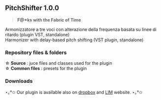 ## PitchShifter 1.0.0
> **F@\*ks with the Fabric of Time**

Armonizzatore a tre voci con alterazione della frequenza basata su linee di ritardo (plugin VST, standalone) <br>
Harmonizer with delay-based pitch shifting (VST plugin, standalone)

### Repository files & folders

☆ **Source** : juce files and classes used for the plugin <br>
☆ **Common files** : presets for the plugin <br>

### Downloads

⋆｡°✩ Our plugin is available also on [dropbox](https://www.dropbox.com/sh/bhg6qcljfvwfwdk/AADGiG4s0tXkn8_Tgm_Jq9HNa?dl=0) and [LIM](https://www.lim.di.unimi.it/) website. ⋆｡°✩

